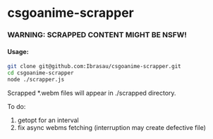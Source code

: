 # csgoanime-scrapper
### WARNING: SCRAPPED CONTENT MIGHT BE NSFW!
#### Usage:
```bash
git clone git@github.com:Ibrasau/csgoanime-scrapper.git
cd csgoanime-scrapper
node ./scrapper.js 
```
Scrapped *.webm files will appear in ./scrapped directory.

To do:
1. getopt for an interval
2. fix async webms fetching (interruption may create defective file)
